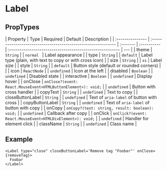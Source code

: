 # Label

## PropTypes

| Property         | Type                                                          | Required | Default     | Description                                              |
| :--------------- | :------------------------------------------------------------ | :------- | :---------- | :------------------------------------------------------- | --- |
| theme            | `String`                                                      |          | `normal `   | Label appearance                                         |
| type             | `String`                                                      |          | `default`   | Label type (plain, with text to copy or with cross icon) |
| size             | `String`                                                      |          | `xs`        | Label size                                               |
| style            | `String`                                                      |          | `default`   | Button style (default or rounded corners)                |     |
| icon             | `ReactNode`                                                   |          | `undefined` | Icon at the left                                         |
| disabled         | `Boolean`                                                     |          | `undefined` | Disabled state                                           |
| interactive      | `Boolean`                                                     |          | `undefined` | Display hover                                            |
| onClose          | `onClose?(event: React.MouseEvent<HTMLButtonElement>): void;` |          | `undefined` | Button with cross handler                                |
| copyText         | `String`                                                      |          | `undefined` | Text to copy                                             |
| closeButtonLabel | `String`                                                      |          | `undefined` | Text of `aria-label` of button with cross                |
| copyButtonLabel  | `String`                                                      |          | `undefined` | Text of `aria-label` of button with copy                 |
| onCopy           | `onCopy?(text: string, result: boolean): void;`               |          | `undefined` | Callback after copy                                      |
| onClick          | `onClick?(event: React.MouseEvent<HTMLDivElement>): void;`    |          | `undefined` | Handler for element click                                |
| className        | `String`                                                      |          | `undefined` | Class name                                               |

## Example

```tsx
<Label type="close" closeButtonLabel='Remove tag "Foobar"' onClose={removeTag}>
  Foobar
</Label>
```
